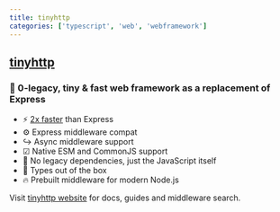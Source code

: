 ```yaml
---
title: tinyhttp
categories: ['typescript', 'web', 'webframework']
---
```

## [tinyhttp](https://github.com/tinyhttp/tinyhttp)

### 🦄 0-legacy, tiny & fast web framework as a replacement of Express


- ⚡ [2x faster](https://web-frameworks-benchmark.netlify.app/result?f=tinyhttp,express,polka,fastify) than Express
- ⚙ Express middleware compat
- ↪ Async middleware support
- ☑ Native ESM and CommonJS support
- 🚀 No legacy dependencies, just the JavaScript itself
- 🔨 Types out of the box
- 🔥 Prebuilt middleware for modern Node.js

Visit [tinyhttp website](https://tinyhttp.v1rtl.site) for docs, guides and middleware search.
